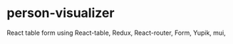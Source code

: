 # person-visualizer
 React table form using   React-table,  Redux, React-router,    Form, Yupik, mui, 
